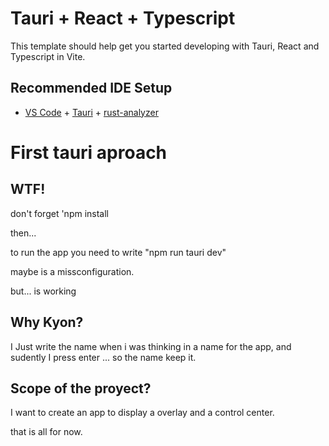 # Tauri + React + Typescript

This template should help get you started developing with Tauri, React and Typescript in Vite.

## Recommended IDE Setup

- [VS Code](https://code.visualstudio.com/) + [Tauri](https://marketplace.visualstudio.com/items?itemName=tauri-apps.tauri-vscode) + [rust-analyzer](https://marketplace.visualstudio.com/items?itemName=rust-lang.rust-analyzer)


# First tauri aproach

## WTF!

don't forget 'npm install

then...

to run the app you need to write "npm run tauri dev"

maybe is a missconfiguration.

but...
is working

## Why Kyon?

I Just write the name when i was thinking in a name for the app, and sudently I press enter ... so  the name keep it.

## Scope of the proyect?

I want to create an app to display a overlay and a control center.


that is all for now.